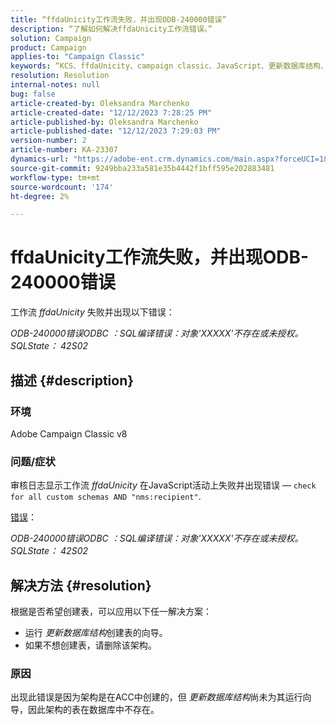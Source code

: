 ```yaml
---
title: “ffdaUnicity工作流失败，并出现ODB-240000错误”
description: “了解如何解决ffdaUnicity工作流错误。”
solution: Campaign
product: Campaign
applies-to: "Campaign Classic"
keywords: “KCS、ffdaUnicity、campaign classic、JavaScript、更新数据库结构、架构”
resolution: Resolution
internal-notes: null
bug: false
article-created-by: Oleksandra Marchenko
article-created-date: "12/12/2023 7:28:25 PM"
article-published-by: Oleksandra Marchenko
article-published-date: "12/12/2023 7:29:03 PM"
version-number: 2
article-number: KA-23307
dynamics-url: "https://adobe-ent.crm.dynamics.com/main.aspx?forceUCI=1&pagetype=entityrecord&etn=knowledgearticle&id=ffe1d09a-2499-ee11-be37-6045bd0065f9"
source-git-commit: 9249bba233a581e35b4442f1bff595e202883481
workflow-type: tm+mt
source-wordcount: '174'
ht-degree: 2%

---
```


# ffdaUnicity工作流失败，并出现ODB-240000错误


工作流 *ffdaUnicity* 失败并出现以下错误：

*ODB-240000错误ODBC ：SQL编译错误：对象&#39;XXXXX&#39;不存在或未授权。 SQLState： 42S02*

## 描述 {#description}


### 环境

Adobe Campaign Classic v8

### 问题/症状

审核日志显示工作流 *ffdaUnicity* 在JavaScript活动上失败并出现错误 —  `check for all custom schemas AND "nms:recipient"`.

<u>错误</u>：

*ODB-240000错误ODBC ：SQL编译错误：对象&#39;XXXXX&#39;不存在或未授权。 SQLState： 42S02*


## 解决方法 {#resolution}


根据是否希望创建表，可以应用以下任一解决方案：

- 运行 *更新数据库结构*&#x200B;创建表的向导。
- 如果不想创建表，请删除该架构。


### 原因

出现此错误是因为架构是在ACC中创建的，但 *更新数据库结构*&#x200B;尚未为其运行向导，因此架构的表在数据库中不存在。
